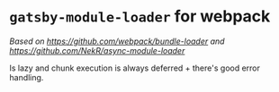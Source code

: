 # `gatsby-module-loader` for webpack

*Based on https://github.com/webpack/bundle-loader and https://github.com/NekR/async-module-loader*

Is lazy and chunk execution is always deferred + there's good error handling.
